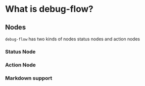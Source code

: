 # What is debug-flow?

<!--@include: ../../README.md#introduction-->

## Nodes

`debug-flow` has two kinds of nodes status nodes and action nodes

### Status Node

### Action Node

### Markdown support
